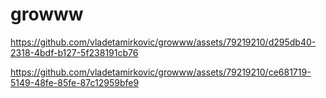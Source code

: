 # growww



https://github.com/vladetamirkovic/growww/assets/79219210/d295db40-2318-4bdf-b127-5f238191cb76



https://github.com/vladetamirkovic/growww/assets/79219210/ce681719-5149-48fe-85fe-87c12959bfe9

